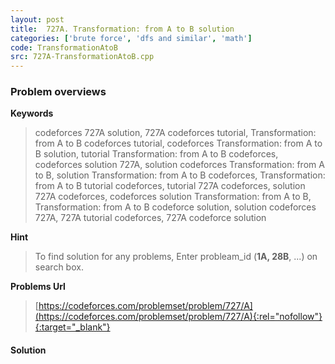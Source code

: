 ```yaml
---
layout: post
title:  727A. Transformation: from A to B solution
categories: ['brute force', 'dfs and similar', 'math']
code: TransformationAtoB
src: 727A-TransformationAtoB.cpp
---
```

### **Problem overviews**

**Keywords**
> codeforces 727A solution, 727A codeforces tutorial, Transformation: from A to B codeforces tutorial, codeforces Transformation: from A to B solution, tutorial Transformation: from A to B codeforces, codeforces solution 727A, solution codeforces Transformation: from A to B, solution Transformation: from A to B codeforces, Transformation: from A to B tutorial codeforces, tutorial 727A codeforces, solution 727A codeforces, codeforces solution Transformation: from A to B, Transformation: from A to B codeforce solution, solution codeforces 727A, 727A tutorial codeforces, 727A codeforce solution

**Hint**
> To find solution for any problems, Enter probleam_id (**1A, 28B**, ...) on search box. 

**Problems Url**
> [https://codeforces.com/problemset/problem/727/A](https://codeforces.com/problemset/problem/727/A){:rel="nofollow"}{:target="_blank"}

#### **Solution**



